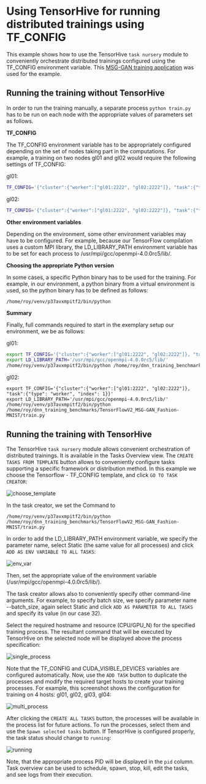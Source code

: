 # Using TensorHive for running distributed trainings using TF_CONFIG

This example shows how to use the TensorHive `task nursery` module to
conveniently orchestrate distributed trainings configured using
the TF_CONFIG environment variable. This
[MSG-GAN training application](https://github.com/roscisz/dnn_training_benchmarks/tree/master/TensorFlowV2_MSG-GAN_Fashion-MNIST)
was used for the example.

## Running the training without TensorHive

In order to run the training manually, a separate process `python train.py`
has to be run on each node with the appropriate values of parameters set as follows.

**TF_CONFIG**

The TF_CONFIG environment variable has to be appropriately configured depending
on the set of nodes taking part in the computations.
For example, a training on two nodes gl01 and gl02 would require the following
settings of TF_CONFIG:

gl01:
```bash
TF_CONFIG='{"cluster":{"worker":["gl01:2222", "gl02:2222"]}, "task":{"type": "worker", "index": 0}}'
```

gl02:
```bash
TF_CONFIG='{"cluster":{"worker":["gl01:2222", "gl02:2222"]}, "task":{"type": "worker", "index": 1}}'
```

**Other environment variables**

Depending on the environment, some other environment variables may have to be configured.
For example, because our TensorFlow compilation uses a custom MPI library, the LD_LIBRARY_PATH environment
variable has to be set for each process to /usr/mpi/gcc/openmpi-4.0.0rc5/lib/.

**Choosing the appropriate Python version**

In some cases, a specific Python binary has to be used for the training.
For example, in our environment, a python binary from a virtual environment
is used, so the python binary has to be defined as follows:

```
/home/roy/venv/p37avxmpitf2/bin/python
```

**Summary**

Finally, full commands required to start in the exemplary setup our environment, we be as follows:

gl01:

```bash
export TF_CONFIG='{"cluster":{"worker":["gl01:2222", "gl02:2222"]}, "task":{"type": "worker", "index": 0}}'
export LD_LIBRARY_PATH='/usr/mpi/gcc/openmpi-4.0.0rc5/lib/'
/home/roy/venv/p37avxmpitf2/bin/python /home/roy/dnn_training_benchmarks/TensorFlowV2_MSG-GAN_Fashion-MNIST/train.py
```

gl02:

```
export TF_CONFIG='{"cluster":{"worker":["gl01:2222", "gl02:2222"]}, "task":{"type": "worker", "index": 1}}'
export LD_LIBRARY_PATH='/usr/mpi/gcc/openmpi-4.0.0rc5/lib/'
/home/roy/venv/p37avxmpitf2/bin/python /home/roy/dnn_training_benchmarks/TensorFlowV2_MSG-GAN_Fashion-MNIST/train.py
```


## Running the training with TensorHive

The TensorHive `task nursery` module allows convenient orchestration of distributed trainings.
It is available in the Tasks Overview view. The `CREATE TASKS FROM TEMPLATE` button allows to
conveniently configure tasks supporting a specific framework or distribution method. In this
example we choose the Tensorflow - TF_CONFIG template, and click `GO TO TASK CREATOR`:

![choose_template](https://github.com/roscisz/TensorHive/tree/master/examples/TF_CONFIG/img/choose_template.png)

In the task creator, we set the Command to
```
/home/roy/venv/p37avxmpitf2/bin/python /home/roy/dnn_training_benchmarks/TensorFlowV2_MSG-GAN_Fashion-MNIST/train.py
```

In order to add the LD_LIBRARY_PATH environment variable, we specify the parameter name,
select Static (the same value for all processes) and click `ADD AS ENV VARIABLE TO ALL TASKS`:

![env_var](https://github.com/roscisz/TensorHive/tree/master/examples/TF_CONFIG/img/env_var.png)

Then, set the appropriate value of the environment variable (/usr/mpi/gcc/openmpi-4.0.0rc5/lib/).

The task creator allows also to conveniently specify other command-line arguments. For example,
to specify batch size, we specify parameter name --batch_size, again select Static and click
`ADD AS PARAMETER TO ALL TASKS` and specify its value (in our case 32).

Select the required hostname and resource (CPU/GPU_N) for the specified training process. The resultant
command that will be executed by TensorHive on the selected node will be displayed above the process specification:

![single_process](https://github.com/roscisz/TensorHive/tree/master/examples/TF_CONFIG/img/single_process.png)

Note that the TF_CONFIG and CUDA_VISIBLE_DEVICES variables are configured automatically. Now, use
the `ADD TASK` button to duplicate the processes and modify the required target hosts to create
your training processes. For example, this screenshot shows the configuration for training on 4
hosts: gl01, gl02, gl03, gl04:

![multi_process](https://github.com/roscisz/TensorHive/tree/master/examples/TF_CONFIG/img/multi_process.png)

After clicking the `CREATE ALL TASKS` button, the processes will be available in the process list for future actions.
To run the processes, select them and use the `Spawn selected tasks` button. If TensorHive is configured properly,
the task status should change to `running`:

![running](https://github.com/roscisz/TensorHive/tree/master/examples/TF_CONFIG/img/multi_process.png)

Note, that the appropriate process PID will be displayed in the `pid` column. Task overview can
be used to schedule, spawn, stop, kill, edit the tasks, and see logs from their execution.
